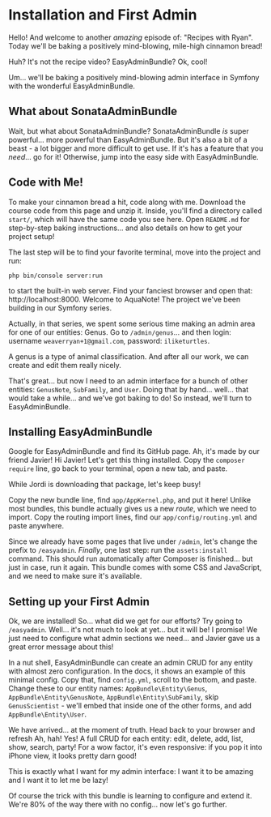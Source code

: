# Installation and First Admin

Hello! And welcome to another *amazing* episode of: "Recipes with Ryan". Today
we'll be baking a positively mind-blowing, mile-high cinnamon bread!

Huh? It's not the recipe video? EasyAdminBundle? Ok, cool!

Um... we'll be baking a positively mind-blowing admin interface in Symfony
with the wonderful EasyAdminBundle.

## What about SonataAdminBundle

Wait, but what about SonataAdminBundle? SonataAdminBundle *is* super powerful... more
powerful than EasyAdminBundle. But it's also a bit of a beast - a lot bigger and
more difficult to get use. If it's has a feature that you *need*... go for it!
Otherwise, jump into the easy side with EasyAdminBundle.

## Code with Me!

To make your cinnamon bread a hit, code along with me. Download the course code
from this page and unzip it. Inside, you'll find a directory called `start/`,
which will have the same code you see here. Open `README.md` for step-by-step
baking instructions... and also details on how to get your project setup!

The last step will be to find your favorite terminal, move into the project and run:

```terminal
php bin/console server:run
```

to start the built-in web server. Find your fanciest browser and open that:
http://localhost:8000. Welcome to AquaNote! The project we've been building in
our Symfony series.

Actually, in that series, we spent some serious time making an admin area for one
of our entities: Genus. Go to `/admin/genus`... and then login: username `weaverryan+1@gmail.com`,
password: `iliketurtles`.

A genus is a type of animal classification. And after all our work, we can create
and edit them really nicely.

That's great... but now I need to an admin interface for a bunch of other entities:
`GenusNote`, `SubFamily`, and `User`. Doing that by hand... well... that would
take a while... and we've got baking to do! So instead, we'll turn to EasyAdminBundle.

## Installing EasyAdminBundle

Google for EasyAdminBundle and find its GitHub page. Ah, it's made by our friend Javier!
Hi Javier! Let's get this thing installed. Copy the `composer require` line, go back
to your terminal, open a new tab, and paste.

While Jordi is downloading that package, let's keep busy!

Copy the new bundle line, find `app/AppKernel.php`, and put it here! Unlike most
bundles, this bundle actually gives us a new *route*, which we need to import. Copy 
the routing import lines, find our `app/config/routing.yml` and paste anywhere.

Since we already have some pages that live under `/admin`, let's change the prefix
to `/easyadmin`. *Finally*, one last step: run the `assets:install` command. This
should run automatically after Composer is finished... but just in case, run it again.
This bundle comes with some CSS and JavaScript, and we need to make sure it's available.

## Setting up your First Admin

Ok, we are installed! So... what did we get for our efforts? Try going to
`/easyadmin`. Well... it's not much to look at yet... but it will be! I promise!
We just need to configure what admin sections we need... and Javier gave us a great
error message about this!

In a nut shell, EasyAdminBundle can create an admin CRUD for any entity with almost
zero configuration. In the docs, it shows an example of this minimal config. Copy
that, find `config.yml`, scroll to the bottom, and paste. Change these
to our entity names: `AppBundle\Entity\Genus`, `AppBundle\Entity\GenusNote`,
`AppBundle\Entity\SubFamily`, skip `GenusScientist` - we'll embed that inside one
of the other forms, and add `AppBundle\Entity\User`.

We have arrived... at the moment of truth. Head back to your browser and refresh
Ah, hah! Yes! A full CRUD for each entity: edit, delete, add, list, show, search,
party! For a wow factor, it's even responsive: if you pop it into iPhone view, it
looks pretty darn good!

This is exactly what I want for my admin interface: I want it to be amazing and
I want it to let me be lazy!

Of course the trick with this bundle is learning to configure and extend it. We're
80% of the way there with no config... now let's go further.
